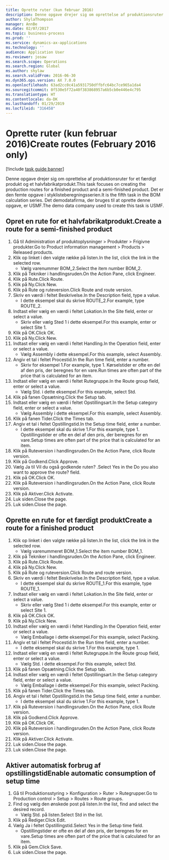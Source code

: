 ```yaml
---
title: Oprette ruter (kun februar 2016)
description: Denne opgave drejer sig om oprettelse af produktionsruter for et færdigt produkt og et halvfabrikatprodukt.
author: ShylaThompson
manager: AnnBe
ms.date: 02/07/2017
ms.topic: business-process
ms.prod: ''
ms.service: dynamics-ax-applications
ms.technology: ''
audience: Application User
ms.reviewer: josaw
ms.search.scope: Operations
ms.search.region: Global
ms.author: shylaw
ms.search.validFrom: 2016-06-30
ms.dyn365.ops.version: AX 7.0.0
ms.openlocfilehash: 63ad2cc0c41a5931750dffbfc64bc7ce965a1da4
ms.sourcegitcommit: 0f530e5f72a40f383868957a6b5cb0e446e4c795
ms.translationtype: HT
ms.contentlocale: da-DK
ms.lasthandoff: 01/29/2019
ms.locfileid: "316458"
---
```

# <a name="create-routes-february-2016-only"></a><span data-ttu-id="03ecd-103">Oprette ruter (kun februar 2016)</span><span class="sxs-lookup"><span data-stu-id="03ecd-103">Create routes (February 2016 only)</span></span>

[!include [task guide banner](../../includes/task-guide-banner.md)]

<span data-ttu-id="03ecd-104">Denne opgave drejer sig om oprettelse af produktionsruter for et færdigt produkt og et halvfabrikatprodukt.</span><span class="sxs-lookup"><span data-stu-id="03ecd-104">This task focuses on creating the production routes for a finished product and a semi-finished product.</span></span> <span data-ttu-id="03ecd-105">Det er den femte opgave i styklisteberegningsserien.</span><span class="sxs-lookup"><span data-stu-id="03ecd-105">It is the fifth task in the BOM calculation series.</span></span> <span data-ttu-id="03ecd-106">Det demodatafirma, der bruges til at oprette denne opgave, er USMF.</span><span class="sxs-lookup"><span data-stu-id="03ecd-106">The demo data company used to create this task is USMF.</span></span>


## <a name="create-a-route-for-a-semi-finished-product"></a><span data-ttu-id="03ecd-107">Opret en rute for et halvfabrikatprodukt.</span><span class="sxs-lookup"><span data-stu-id="03ecd-107">Create a route for a semi-finished product</span></span>
1. <span data-ttu-id="03ecd-108">Gå til Administration af produktoplysninger > Produkter > Frigivne produkter.</span><span class="sxs-lookup"><span data-stu-id="03ecd-108">Go to Product information management > Products > Released products.</span></span>
2. <span data-ttu-id="03ecd-109">Klik op linket i den valgte række på listen.</span><span class="sxs-lookup"><span data-stu-id="03ecd-109">In the list, click the link in the selected row.</span></span>
    * <span data-ttu-id="03ecd-110">Vælg varenummer BOM_2.</span><span class="sxs-lookup"><span data-stu-id="03ecd-110">Select the item number BOM_2.</span></span>  
3. <span data-ttu-id="03ecd-111">Klik på Tekniker i handlingsruden.</span><span class="sxs-lookup"><span data-stu-id="03ecd-111">On the Action Pane, click Engineer.</span></span>
4. <span data-ttu-id="03ecd-112">Klik på Rute.</span><span class="sxs-lookup"><span data-stu-id="03ecd-112">Click Route.</span></span>
5. <span data-ttu-id="03ecd-113">Klik på Ny.</span><span class="sxs-lookup"><span data-stu-id="03ecd-113">Click New.</span></span>
6. <span data-ttu-id="03ecd-114">Klik på Rute og ruteversion.</span><span class="sxs-lookup"><span data-stu-id="03ecd-114">Click Route and route version.</span></span>
7. <span data-ttu-id="03ecd-115">Skriv en værdi i feltet Beskrivelse.</span><span class="sxs-lookup"><span data-stu-id="03ecd-115">In the Description field, type a value.</span></span>
    * <span data-ttu-id="03ecd-116">I dette eksempel skal du skrive ROUTE_2.</span><span class="sxs-lookup"><span data-stu-id="03ecd-116">For example, type ROUTE_2.</span></span>  
8. <span data-ttu-id="03ecd-117">Indtast eller vælg en værdi i feltet Lokation.</span><span class="sxs-lookup"><span data-stu-id="03ecd-117">In the Site field, enter or select a value.</span></span>
    * <span data-ttu-id="03ecd-118">Skriv eller vælg Sted 1 i dette eksempel.</span><span class="sxs-lookup"><span data-stu-id="03ecd-118">For this example, enter or select Site 1.</span></span>  
9. <span data-ttu-id="03ecd-119">Klik på OK.</span><span class="sxs-lookup"><span data-stu-id="03ecd-119">Click OK.</span></span>
10. <span data-ttu-id="03ecd-120">Klik på Ny.</span><span class="sxs-lookup"><span data-stu-id="03ecd-120">Click New.</span></span>
11. <span data-ttu-id="03ecd-121">Indtast eller vælg en værdi i feltet Handling.</span><span class="sxs-lookup"><span data-stu-id="03ecd-121">In the Operation field, enter or select a value.</span></span>
    * <span data-ttu-id="03ecd-122">Vælg Assembly i dette eksempel.</span><span class="sxs-lookup"><span data-stu-id="03ecd-122">For this example, select Assembly.</span></span>  
12. <span data-ttu-id="03ecd-123">Angiv et tal i feltet Procestid.</span><span class="sxs-lookup"><span data-stu-id="03ecd-123">In the Run time field, enter a number.</span></span>
    * <span data-ttu-id="03ecd-124">Skriv for eksempel 1.</span><span class="sxs-lookup"><span data-stu-id="03ecd-124">For example, type 1.</span></span> <span data-ttu-id="03ecd-125">Kørselstider er ofte en del af den pris, der beregnes for en vare.</span><span class="sxs-lookup"><span data-stu-id="03ecd-125">Run times are often part of the price that is calculated for an item.</span></span>  
13. <span data-ttu-id="03ecd-126">Indtast eller vælg en værdi i feltet Rutegruppe.</span><span class="sxs-lookup"><span data-stu-id="03ecd-126">In the Route group field, enter or select a value.</span></span>
    * <span data-ttu-id="03ecd-127">Vælg Std. i dette eksempel.</span><span class="sxs-lookup"><span data-stu-id="03ecd-127">For this example, select Std.</span></span>  
14. <span data-ttu-id="03ecd-128">Klik på fanen Opsætning.</span><span class="sxs-lookup"><span data-stu-id="03ecd-128">Click the Setup tab.</span></span>
15. <span data-ttu-id="03ecd-129">Indtast eller vælg en værdi i feltet Opstillingsart.</span><span class="sxs-lookup"><span data-stu-id="03ecd-129">In the Setup category field, enter or select a value.</span></span>
    * <span data-ttu-id="03ecd-130">Vælg Assembly i dette eksempel.</span><span class="sxs-lookup"><span data-stu-id="03ecd-130">For this example, select Assembly.</span></span>  
16. <span data-ttu-id="03ecd-131">Klik på fanen Tider.</span><span class="sxs-lookup"><span data-stu-id="03ecd-131">Click the Times tab.</span></span>
17. <span data-ttu-id="03ecd-132">Angiv et tal i feltet Opstillingstid.</span><span class="sxs-lookup"><span data-stu-id="03ecd-132">In the Setup time field, enter a number.</span></span>
    * <span data-ttu-id="03ecd-133">I dette eksempel skal du skrive 1.</span><span class="sxs-lookup"><span data-stu-id="03ecd-133">For this example, type 1.</span></span> <span data-ttu-id="03ecd-134">Opstillingstider er ofte en del af den pris, der beregnes for en vare.</span><span class="sxs-lookup"><span data-stu-id="03ecd-134">Setup times are often part of the price that is calculated for an item.</span></span>  
18. <span data-ttu-id="03ecd-135">Klik på Ruteversion i handlingsruden.</span><span class="sxs-lookup"><span data-stu-id="03ecd-135">On the Action Pane, click Route version.</span></span>
19. <span data-ttu-id="03ecd-136">Klik på Godkend.</span><span class="sxs-lookup"><span data-stu-id="03ecd-136">Click Approve.</span></span>
20. <span data-ttu-id="03ecd-137">Vælg Ja til Vil du også godkende ruten? .</span><span class="sxs-lookup"><span data-stu-id="03ecd-137">Select Yes in the Do you also want to approve the route? field.</span></span>
21. <span data-ttu-id="03ecd-138">Klik på OK.</span><span class="sxs-lookup"><span data-stu-id="03ecd-138">Click OK.</span></span>
22. <span data-ttu-id="03ecd-139">Klik på Ruteversion i handlingsruden.</span><span class="sxs-lookup"><span data-stu-id="03ecd-139">On the Action Pane, click Route version.</span></span>
23. <span data-ttu-id="03ecd-140">Klik på Aktiver.</span><span class="sxs-lookup"><span data-stu-id="03ecd-140">Click Activate.</span></span>
24. <span data-ttu-id="03ecd-141">Luk siden.</span><span class="sxs-lookup"><span data-stu-id="03ecd-141">Close the page.</span></span>
25. <span data-ttu-id="03ecd-142">Luk siden.</span><span class="sxs-lookup"><span data-stu-id="03ecd-142">Close the page.</span></span>

## <a name="create-a-route-for-a-finished-product"></a><span data-ttu-id="03ecd-143">Oprette en rute for et færdigt produkt</span><span class="sxs-lookup"><span data-stu-id="03ecd-143">Create a route for a finished product</span></span>
1. <span data-ttu-id="03ecd-144">Klik op linket i den valgte række på listen.</span><span class="sxs-lookup"><span data-stu-id="03ecd-144">In the list, click the link in the selected row.</span></span>
    * <span data-ttu-id="03ecd-145">Vælg varenummeret BOM_1.</span><span class="sxs-lookup"><span data-stu-id="03ecd-145">Select the item number BOM_1.</span></span>  
2. <span data-ttu-id="03ecd-146">Klik på Tekniker i handlingsruden.</span><span class="sxs-lookup"><span data-stu-id="03ecd-146">On the Action Pane, click Engineer.</span></span>
3. <span data-ttu-id="03ecd-147">Klik på Rute.</span><span class="sxs-lookup"><span data-stu-id="03ecd-147">Click Route.</span></span>
4. <span data-ttu-id="03ecd-148">Klik på Ny.</span><span class="sxs-lookup"><span data-stu-id="03ecd-148">Click New.</span></span>
5. <span data-ttu-id="03ecd-149">Klik på Rute og ruteversion.</span><span class="sxs-lookup"><span data-stu-id="03ecd-149">Click Route and route version.</span></span>
6. <span data-ttu-id="03ecd-150">Skriv en værdi i feltet Beskrivelse.</span><span class="sxs-lookup"><span data-stu-id="03ecd-150">In the Description field, type a value.</span></span>
    * <span data-ttu-id="03ecd-151">I dette eksempel skal du skrive ROUTE_1.</span><span class="sxs-lookup"><span data-stu-id="03ecd-151">For this example, type ROUTE_1.</span></span>  
7. <span data-ttu-id="03ecd-152">Indtast eller vælg en værdi i feltet Lokation.</span><span class="sxs-lookup"><span data-stu-id="03ecd-152">In the Site field, enter or select a value.</span></span>
    * <span data-ttu-id="03ecd-153">Skriv eller vælg Sted 1 i dette eksempel.</span><span class="sxs-lookup"><span data-stu-id="03ecd-153">For this example, enter or select Site 1.</span></span>  
8. <span data-ttu-id="03ecd-154">Klik på OK.</span><span class="sxs-lookup"><span data-stu-id="03ecd-154">Click OK.</span></span>
9. <span data-ttu-id="03ecd-155">Klik på Ny.</span><span class="sxs-lookup"><span data-stu-id="03ecd-155">Click New.</span></span>
10. <span data-ttu-id="03ecd-156">Indtast eller vælg en værdi i feltet Handling.</span><span class="sxs-lookup"><span data-stu-id="03ecd-156">In the Operation field, enter or select a value.</span></span>
    * <span data-ttu-id="03ecd-157">Vælg Emballage i dette eksempel.</span><span class="sxs-lookup"><span data-stu-id="03ecd-157">For this example, select Packing.</span></span>  
11. <span data-ttu-id="03ecd-158">Angiv et tal i feltet Procestid.</span><span class="sxs-lookup"><span data-stu-id="03ecd-158">In the Run time field, enter a number.</span></span>
    * <span data-ttu-id="03ecd-159">I dette eksempel skal du skrive 1.</span><span class="sxs-lookup"><span data-stu-id="03ecd-159">For this example, type 1.</span></span>  
12. <span data-ttu-id="03ecd-160">Indtast eller vælg en værdi i feltet Rutegruppe.</span><span class="sxs-lookup"><span data-stu-id="03ecd-160">In the Route group field, enter or select a value.</span></span>
    * <span data-ttu-id="03ecd-161">Vælg Std. i dette eksempel.</span><span class="sxs-lookup"><span data-stu-id="03ecd-161">For this example, select Std.</span></span>  
13. <span data-ttu-id="03ecd-162">Klik på fanen Opsætning.</span><span class="sxs-lookup"><span data-stu-id="03ecd-162">Click the Setup tab.</span></span>
14. <span data-ttu-id="03ecd-163">Indtast eller vælg en værdi i feltet Opstillingsart.</span><span class="sxs-lookup"><span data-stu-id="03ecd-163">In the Setup category field, enter or select a value.</span></span>
    * <span data-ttu-id="03ecd-164">Vælg Emballage i dette eksempel.</span><span class="sxs-lookup"><span data-stu-id="03ecd-164">For this example, select Packing.</span></span>  
15. <span data-ttu-id="03ecd-165">Klik på fanen Tider.</span><span class="sxs-lookup"><span data-stu-id="03ecd-165">Click the Times tab.</span></span>
16. <span data-ttu-id="03ecd-166">Angiv et tal i feltet Opstillingstid.</span><span class="sxs-lookup"><span data-stu-id="03ecd-166">In the Setup time field, enter a number.</span></span>
    * <span data-ttu-id="03ecd-167">I dette eksempel skal du skrive 1.</span><span class="sxs-lookup"><span data-stu-id="03ecd-167">For this example, type 1.</span></span>  
17. <span data-ttu-id="03ecd-168">Klik på Ruteversion i handlingsruden.</span><span class="sxs-lookup"><span data-stu-id="03ecd-168">On the Action Pane, click Route version.</span></span>
18. <span data-ttu-id="03ecd-169">Klik på Godkend.</span><span class="sxs-lookup"><span data-stu-id="03ecd-169">Click Approve.</span></span>
19. <span data-ttu-id="03ecd-170">Klik på OK.</span><span class="sxs-lookup"><span data-stu-id="03ecd-170">Click OK.</span></span>
20. <span data-ttu-id="03ecd-171">Klik på Ruteversion i handlingsruden.</span><span class="sxs-lookup"><span data-stu-id="03ecd-171">On the Action Pane, click Route version.</span></span>
21. <span data-ttu-id="03ecd-172">Klik på Aktiver.</span><span class="sxs-lookup"><span data-stu-id="03ecd-172">Click Activate.</span></span>
22. <span data-ttu-id="03ecd-173">Luk siden.</span><span class="sxs-lookup"><span data-stu-id="03ecd-173">Close the page.</span></span>
23. <span data-ttu-id="03ecd-174">Luk siden.</span><span class="sxs-lookup"><span data-stu-id="03ecd-174">Close the page.</span></span>

## <a name="enable-automatic-consumption-of-setup-time"></a><span data-ttu-id="03ecd-175">Aktiver automatisk forbrug af opstillingstid</span><span class="sxs-lookup"><span data-stu-id="03ecd-175">Enable automatic consumption of setup time</span></span>
1. <span data-ttu-id="03ecd-176">Gå til Produktionsstyring > Konfiguration > Ruter > Rutegrupper.</span><span class="sxs-lookup"><span data-stu-id="03ecd-176">Go to Production control > Setup > Routes > Route groups.</span></span>
2. <span data-ttu-id="03ecd-177">Find og vælg den ønskede post på listen.</span><span class="sxs-lookup"><span data-stu-id="03ecd-177">In the list, find and select the desired record.</span></span>
    * <span data-ttu-id="03ecd-178">Vælg Std. på listen.</span><span class="sxs-lookup"><span data-stu-id="03ecd-178">Select Std in the list.</span></span>  
3. <span data-ttu-id="03ecd-179">Klik på Rediger.</span><span class="sxs-lookup"><span data-stu-id="03ecd-179">Click Edit.</span></span>
4. <span data-ttu-id="03ecd-180">Vælg Ja i feltet Opstillingstid.</span><span class="sxs-lookup"><span data-stu-id="03ecd-180">Select Yes in the Setup time field.</span></span>
    * <span data-ttu-id="03ecd-181">Opstillingstider er ofte en del af den pris, der beregnes for en vare.</span><span class="sxs-lookup"><span data-stu-id="03ecd-181">Setup times are often part of the price that is calculated for an item.</span></span>  
5. <span data-ttu-id="03ecd-182">Klik på Gem.</span><span class="sxs-lookup"><span data-stu-id="03ecd-182">Click Save.</span></span>
6. <span data-ttu-id="03ecd-183">Luk siden.</span><span class="sxs-lookup"><span data-stu-id="03ecd-183">Close the page.</span></span>

